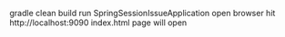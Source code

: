 gradle clean build 
run SpringSessionIssueApplication 
open browser hit http://localhost:9090 index.html page will open
